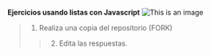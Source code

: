 **Ejercicios usando listas con Javascript**
![This is an image](https://cdn.pixabay.com/photo/2015/04/23/17/41/javascript-736400_960_720.png)
> 1. Realiza una copia del repositorio (FORK)
>>2. Edita las respuestas.

